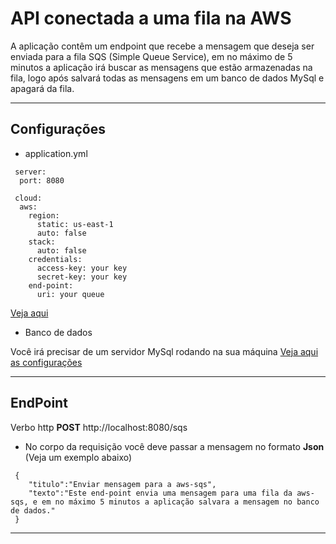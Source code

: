 # API conectada a uma fila na AWS

 A aplicação contêm um endpoint que recebe a mensagem que deseja ser enviada para a fila SQS (Simple Queue Service),
 em no máximo de 5 minutos a aplicação irá buscar as mensagens que estão armazenadas na fila, logo após salvará
 todas as mensagens em um banco de dados MySql e apagará da fila.
 
 ***
 ## Configurações

 * application.yml
~~~
 server:
  port: 8080

 cloud:
  aws:
    region:
      static: us-east-1
      auto: false
    stack:
      auto: false
    credentials:
      access-key: your key
      secret-key: your key
    end-point:
      uri: your queue
~~~
 [Veja aqui](https://github.com/FernandesJr/sqs-aws/blob/main/src/main/resources/application.yml)


 * Banco de dados
 
 Você irá precisar de um servidor MySql rodando na sua máquina
 [Veja aqui as configurações](https://github.com/FernandesJr/sqs-aws/blob/main/src/main/resources/application.yml)

 ***
 ## EndPoint

 Verbo http **POST**
 http://localhost:8080/sqs

 * No corpo da requisição você deve passar a mensagem no formato **Json** (Veja um exemplo abaixo)
~~~
 {
    "titulo":"Enviar mensagem para a aws-sqs",
    "texto":"Este end-point envia uma mensagem para uma fila da aws-sqs, e em no máximo 5 minutos a aplicação salvara a mensagem no banco de dados."
 } 
~~~
***
